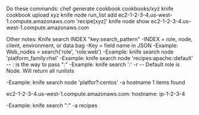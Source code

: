 Do these commands:
chef generate cookbook cookbooks/xyz
knife cookbook upload xyz
knife node run_list add ec2-1-2-3-4.us-west-1.compute.amazonaws.com 'recipe[xyz]'
knife node show ec2-1-2-3-4.us-west-1.compute.amazonaws.com


Other notes:
Knife search INDEX "key:search_pattern"
-INDEX = role, node, client, environment, or data bag
-Key = field name in JSON
-Example: Web_nodes = search('role', 'role:web')
-Example: knife search node 'platform_family:rhel'
-Example: knife search node 'recipes:apache\:\:default'
-- \: is the way to pass ":"
-Example: knife search '*:*' -r
-- Default role is Node. Will return all runlists

-Example:
knife search node 'platfor?:centos' -a hostname
1 items found

ec2-1-2-3-4.us-west-1.compute.amazonaws.com:
  hostname: ip-1-2-3-4

-Example: knife search "*:*" -a recipes



